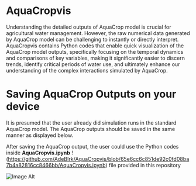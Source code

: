 # AquaCropvis

Understanding the detailed outputs of AquaCrop model is crucial for agricultural water management. However, the raw numerical data generated by AquaCrop model can be challenging to instantly or directly interpret. AquaCropvis contains Python codes that enable quick visualization of the AquaCrop model outputs, specifically focusing on the temporal dynamics and comparisons of key variables, making it significantly easier to discern trends, identify critical periods of water use, and ultimately enhance our understanding of the complex interactions simulated by AquaCrop.

# Saving AquaCrop Outputs on your device

It is presumed that the user already did simulation runs in the standard AquaCrop model. The AquaCrop outputs should be saved in the same manner as displayed below.

After saving the AquaCrop output, the user could use the Python codes inside **AquaCropvis.ipynb** 
!(https://github.com/AdeBIrk/AquaCropvis/blob/65e6cc6c851de92c0fd08ba7b4a82816cc8466bb/AquaCropvis.ipynb)  file provided in this repository 

![Image Alt](https://github.com/AdeBIrk/AquaCropvis/blob/cd56f7ab5e64175f1e6e705728da54484e349f9d/Save%20AquaCrop%20output.png)
